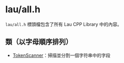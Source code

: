 # lau/all.h

`lau/all.h` 標頭檔包含了所有 Lau CPP Library 中的內容。

## 類（以字母順序排列）
- [TokenScanner](token_scanner_zh.md)：掃描並分割一個字符串中的字段
